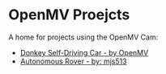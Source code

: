 # OpenMV Proejcts

A home for projects using the OpenMV Cam:

* [Donkey Self-Driving Car - by OpenMV](donkey-car/README.md)
* [Autonomous Rover - by: mjs513](autonomous-rover/README.md)
